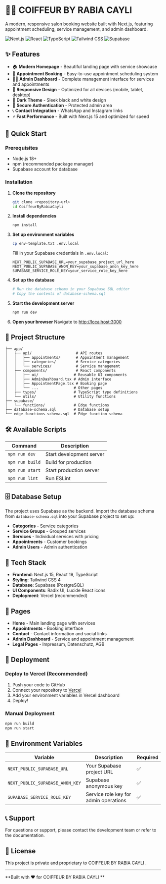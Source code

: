 # 💇‍♀️ COIFFEUR BY RABIA CAYLI 

A modern, responsive salon booking website built with Next.js, featuring appointment scheduling, service management, and admin dashboard.

![Next.js](https://img.shields.io/badge/Next.js-15.5.3-black?style=flat-square&logo=next.js)
![React](https://img.shields.io/badge/React-19.1.0-blue?style=flat-square&logo=react)
![TypeScript](https://img.shields.io/badge/TypeScript-5.0-blue?style=flat-square&logo=typescript)
![Tailwind CSS](https://img.shields.io/badge/Tailwind_CSS-4.1.13-38B2AC?style=flat-square&logo=tailwind-css)
![Supabase](https://img.shields.io/badge/Supabase-2.57.4-green?style=flat-square&logo=supabase)

## ✨ Features

- 🏠 **Modern Homepage** - Beautiful landing page with service showcase
- 📅 **Appointment Booking** - Easy-to-use appointment scheduling system
- 👨‍💼 **Admin Dashboard** - Complete management interface for services and appointments
- 📱 **Responsive Design** - Optimized for all devices (mobile, tablet, desktop)
- 🎨 **Dark Theme** - Sleek black and white design
- 🔐 **Secure Authentication** - Protected admin area
- 📞 **Contact Integration** - WhatsApp and Instagram links
- ⚡ **Fast Performance** - Built with Next.js 15 and optimized for speed

## 🚀 Quick Start

### Prerequisites

- Node.js 18+ 
- npm (recommended package manager)
- Supabase account for database

### Installation

1. **Clone the repository**
   ```bash
   git clone <repository-url>
   cd CoiffeurByRabiaCayli
   ```

2. **Install dependencies**
   ```bash
   npm install
   ```

3. **Set up environment variables**
   ```bash
   cp env-template.txt .env.local
   ```
   
   Fill in your Supabase credentials in `.env.local`:
   ```env
   NEXT_PUBLIC_SUPABASE_URL=your_supabase_project_url_here
   NEXT_PUBLIC_SUPABASE_ANON_KEY=your_supabase_anon_key_here
   SUPABASE_SERVICE_ROLE_KEY=your_service_role_key_here
   ```

4. **Set up the database**
   ```bash
   # Run the database schema in your Supabase SQL editor
   # Copy the contents of database-schema.sql
   ```

5. **Start the development server**
   ```bash
   npm run dev
   ```

6. **Open your browser**
   Navigate to [http://localhost:3000](http://localhost:3000)

## 📁 Project Structure

```
├── app/
│   ├── api/                    # API routes
│   │   ├── appointments/       # Appointment management
│   │   ├── categories/         # Service categories
│   │   └── services/           # Service management
│   ├── components/             # React components
│   │   ├── ui/                # Reusable UI components
│   │   ├── AdminDashboard.tsx # Admin interface
│   │   ├── AppointmentPage.tsx # Booking page
│   │   └── ...                # Other pages
│   ├── types/                 # TypeScript type definitions
│   └── utils/                 # Utility functions
├── supabase/
│   └── functions/             # Edge functions
├── database-schema.sql        # Database setup
└── edge-functions-schema.sql  # Edge function schema
```

## 🛠️ Available Scripts

| Command | Description |
|---------|-------------|
| `npm run dev` | Start development server |
| `npm run build` | Build for production |
| `npm run start` | Start production server |
| `npm run lint` | Run ESLint |

## 🗄️ Database Setup

The project uses Supabase as the backend. Import the database schema from `database-schema.sql` into your Supabase project to set up:

- **Categories** - Service categories
- **Service Groups** - Grouped services
- **Services** - Individual services with pricing
- **Appointments** - Customer bookings
- **Admin Users** - Admin authentication

## 🔧 Tech Stack

- **Frontend**: Next.js 15, React 19, TypeScript
- **Styling**: Tailwind CSS 4
- **Database**: Supabase (PostgreSQL)
- **UI Components**: Radix UI, Lucide React icons
- **Deployment**: Vercel (recommended)

## 📱 Pages

- **Home** - Main landing page with services
- **Appointments** - Booking interface
- **Contact** - Contact information and social links
- **Admin Dashboard** - Service and appointment management
- **Legal Pages** - Impressum, Datenschutz, AGB

## 🚀 Deployment

### Deploy to Vercel (Recommended)

1. Push your code to GitHub
2. Connect your repository to [Vercel](https://vercel.com)
3. Add your environment variables in Vercel dashboard
4. Deploy!

### Manual Deployment

```bash
npm run build
npm run start
```

## 🔐 Environment Variables

| Variable | Description | Required |
|----------|-------------|----------|
| `NEXT_PUBLIC_SUPABASE_URL` | Your Supabase project URL | ✅ |
| `NEXT_PUBLIC_SUPABASE_ANON_KEY` | Supabase anonymous key | ✅ |
| `SUPABASE_SERVICE_ROLE_KEY` | Service role key for admin operations | ✅ |

## 📞 Support

For questions or support, please contact the development team or refer to the documentation.

## 📄 License

This project is private and proprietary to COIFFEUR BY RABIA CAYLI .

---

**Built with ❤️ for COIFFEUR BY RABIA CAYLI **
